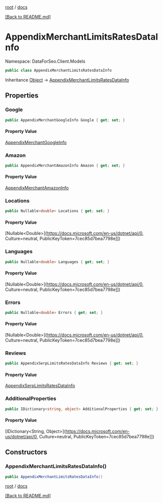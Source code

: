 [root](./../ "root") / [docs](./ "docs")

[[Back to README.md]](./../README.md "[Back to README.md]")

# AppendixMerchantLimitsRatesDataInfo

Namespace: DataForSeo.Client.Models

```csharp
public class AppendixMerchantLimitsRatesDataInfo
```

Inheritance [Object](https://docs.microsoft.com/en-us/dotnet/api/Object) → [AppendixMerchantLimitsRatesDataInfo](./AppendixMerchantLimitsRatesDataInfo.md)

## Properties

### **Google**

```csharp
public AppendixMerchantGoogleInfo Google { get; set; }
```

#### Property Value

[AppendixMerchantGoogleInfo](./AppendixMerchantGoogleInfo.md)<br>

### **Amazon**

```csharp
public AppendixMerchantAmazonInfo Amazon { get; set; }
```

#### Property Value

[AppendixMerchantAmazonInfo](./AppendixMerchantAmazonInfo.md)<br>

### **Locations**

```csharp
public Nullable<double> Locations { get; set; }
```

#### Property Value

[Nullable&lt;Double&gt;](https://docs.microsoft.com/en-us/dotnet/api/0, Culture=neutral, PublicKeyToken=7cec85d7bea7798e]])<br>

### **Languages**

```csharp
public Nullable<double> Languages { get; set; }
```

#### Property Value

[Nullable&lt;Double&gt;](https://docs.microsoft.com/en-us/dotnet/api/0, Culture=neutral, PublicKeyToken=7cec85d7bea7798e]])<br>

### **Errors**

```csharp
public Nullable<double> Errors { get; set; }
```

#### Property Value

[Nullable&lt;Double&gt;](https://docs.microsoft.com/en-us/dotnet/api/0, Culture=neutral, PublicKeyToken=7cec85d7bea7798e]])<br>

### **Reviews**

```csharp
public AppendixSerpLimitsRatesDataInfo Reviews { get; set; }
```

#### Property Value

[AppendixSerpLimitsRatesDataInfo](./AppendixSerpLimitsRatesDataInfo.md)<br>

### **AdditionalProperties**

```csharp
public IDictionary<string, object> AdditionalProperties { get; set; }
```

#### Property Value

[IDictionary&lt;String, Object&gt;](https://docs.microsoft.com/en-us/dotnet/api/0, Culture=neutral, PublicKeyToken=7cec85d7bea7798e]])<br>

## Constructors

### **AppendixMerchantLimitsRatesDataInfo()**

```csharp
public AppendixMerchantLimitsRatesDataInfo()
```

[root](./../ "root") / [docs](./ "docs")

[[Back to README.md]](./../README.md "[Back to README.md]")